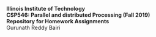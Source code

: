 **Illinois Institute of Technology**  
**CSP546: Parallel and distributed Processing (Fall 2019)**  
**Repository for Homework Assignments**  
Gurunath Reddy Bairi 